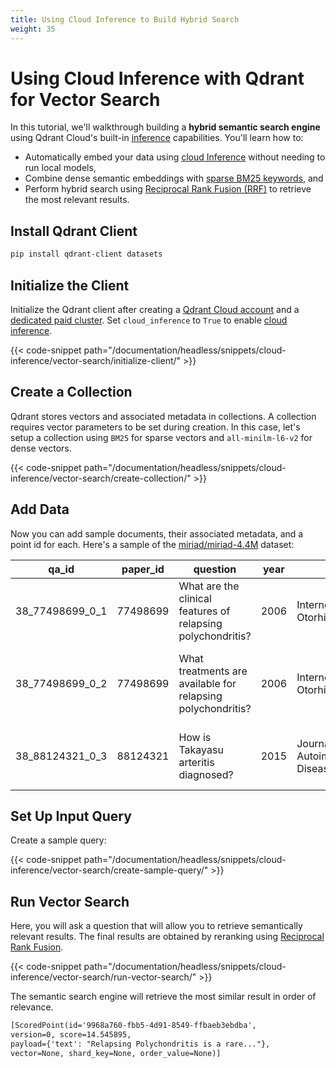 ```yaml
---
title: Using Cloud Inference to Build Hybrid Search
weight: 35
---
```

# Using Cloud Inference with Qdrant for Vector Search
In this tutorial, we'll walkthrough building a **hybrid semantic search engine** using Qdrant Cloud's built-in [inference](/documentation/cloud/inference/) capabilities. You'll learn how to:
- Automatically embed your data using [cloud Inference](/documentation/cloud/inference/) without needing to run local models,
- Combine dense semantic embeddings with [sparse BM25 keywords](https://qdrant.tech/documentation/advanced-tutorials/reranking-hybrid-search/),  and
- Perform hybrid search using  [Reciprocal Rank Fusion (RRF)](https://qdrant.tech/documentation/concepts/hybrid-queries/) to retrieve the most relevant results.
## Install Qdrant Client
```bash
pip install qdrant-client datasets
```
## Initialize the Client
Initialize the Qdrant client after creating a [Qdrant Cloud account](/documentation/cloud/) and a [dedicated paid cluster](/documentation/cloud/create-cluster/). Set `cloud_inference` to `True` to enable [cloud inference](/documentation/cloud/inference/). 

{{< code-snippet path="/documentation/headless/snippets/cloud-inference/vector-search/initialize-client/" >}}

## Create a Collection
Qdrant stores vectors and associated metadata in collections. A collection requires vector parameters to be set during creation. In this case, let's setup a collection using `BM25` for sparse vectors and `all-minilm-l6-v2` for dense vectors. 

{{< code-snippet path="/documentation/headless/snippets/cloud-inference/vector-search/create-collection/" >}}

## Add Data
Now you can add sample documents, their associated metadata, and a point id for each. Here's a sample of the [miriad/miriad-4.4M](https://huggingface.co/datasets/miriad/miriad-4.4M) dataset:

| qa_id              | paper_id | question                                              | year | venue                                | specialty    | passage_text                                          |
|--------------------|----------|-------------------------------------------------------|------|--------------------------------------|--------------|--------------------------------------------------------|
| 38_77498699_0_1    | 77498699 | What are the clinical features of relapsing polychondritis? | 2006 | Internet Journal of Otorhinolaryngology | Rheumatology | A 45-year-old man presented with painful swelling...  |
| 38_77498699_0_2    | 77498699 | What treatments are available for relapsing polychondritis? | 2006 | Internet Journal of Otorhinolaryngology | Rheumatology | Patient showed improvement after treatment with...     |
| 38_88124321_0_3    | 88124321 | How is Takayasu arteritis diagnosed?                  | 2015 | Journal of Autoimmune Diseases        | Rheumatology | A 32-year-old woman with fatigue and limb pain...      |

## Set Up Input Query
Create a sample query:

{{< code-snippet path="/documentation/headless/snippets/cloud-inference/vector-search/create-sample-query/" >}}

## Run Vector Search
Here, you will ask a question that will allow you to retrieve semantically relevant results. The final results are obtained by reranking using [Reciprocal Rank Fusion](https://qdrant.tech/documentation/concepts/hybrid-queries/#hybrid-search).

{{< code-snippet path="/documentation/headless/snippets/cloud-inference/vector-search/run-vector-search/" >}}

The semantic search engine will retrieve the most similar result in order of relevance.
```markdown
[ScoredPoint(id='9968a760-fbb5-4d91-8549-ffbaeb3ebdba', 
version=0, score=14.545895, 
payload={'text': "Relapsing Polychondritis is a rare..."}, 
vector=None, shard_key=None, order_value=None)]
```